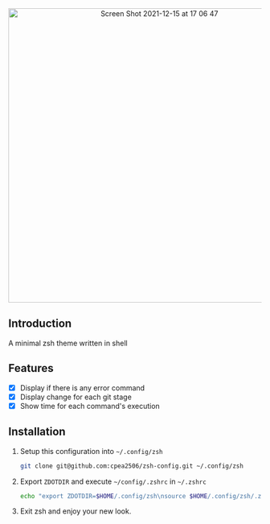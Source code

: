 <div align="center">
<img width="585" alt="Screen Shot 2021-12-15 at 17 06 47" src="https://user-images.githubusercontent.com/42694704/146170391-02ebd6ed-cd76-4124-90aa-198340e16693.png">
</div>

## Introduction
A minimal zsh theme written in shell

## Features
- [x] Display if there is any error command
- [x] Display change for each git stage
- [x] Show time for each command's execution

## Installation
1. Setup this configuration into `~/.config/zsh`
      ```zsh
      git clone git@github.com:cpea2506/zsh-config.git ~/.config/zsh
      ```

2. Export `ZDOTDIR` and execute `~/config/.zshrc` in `~/.zshrc`
    ```zsh
    echo "export ZDOTDIR=$HOME/.config/zsh\nsource $HOME/.config/zsh/.zshrc" >> ~/.zshrc
    ```

3. Exit zsh and enjoy your new look.
